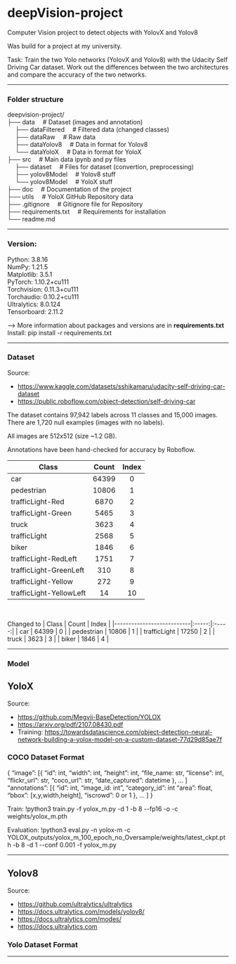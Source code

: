# deepVision-project
Computer Vision project to detect objects with YolovX and Yolov8

Was build for a project at my university.

Task:
Train the two Yolo networks (YolovX and Yolov8) with the Udacity Self Driving Car dataset. Work out the differences between the two architectures and compare the accuracy of the two networks.

------------------------------------------------------------------------------------------
### Folder structure
deepvision-project/  
├── data                    &emsp;# Dataset (images and annotation)  
&emsp; ├── dataFiltered     &emsp;# Filtered data (changed classes)  
&emsp; ├── dataRaw          &emsp;# Raw data  
&emsp; ├── dataYolov8       &emsp;# Data in format for Yolov8  
&emsp; └── dataYoloX        &emsp;# Data in format for YoloX  
├── src                     &emsp;# Main data ipynb and py files  
&emsp; ├── dataset          &emsp;# Files for dataset (convertion, preprocessing)  
&emsp; ├── yolov8Model      &emsp;# Yolov8 stuff  
&emsp; └── yolov8Model      &emsp;# YoloX stuff  
├── doc                     &emsp;# Documentation of the project  
├── utils                   &emsp;# YoloX GitHub Repository data  
├── .gitignore              &emsp;# Gitignore file for Repository  
├── requirements.txt        &emsp;# Requirements for installation  
└── readme.md<br>


------------------------------------------------------------------------------------------
### Version:

Python: 3.8.16  
NumPy: 1.21.5  
Matplotlib: 3.5.1  
PyTorch: 1.10.2+cu111  
Torchvision: 0.11.3+cu111  
Torchaudio: 0.10.2+cu111  
Ultralytics: 8.0.124  
Tensorboard: 2.11.2  

--> More information about packages and versions are in **requirements.txt**  
Install: pip install -r requirements.txt


------------------------------------------------------------------------------------------
### Dataset
Source: 
- https://www.kaggle.com/datasets/sshikamaru/udacity-self-driving-car-dataset
- https://public.roboflow.com/object-detection/self-driving-car

The dataset contains 97,942 labels across 11 classes and 15,000 images. There are 1,720 null examples (images with no labels).

All images are 512x512 (size ~1.2 GB).

Annotations have been hand-checked for accuracy by Roboflow.


| Class                     | Count | Index |
|---------------------------|:-----:|:-----:|
| car                       | 64399 |  0    |
| pedestrian                | 10806 |  1    |
| trafficLight-Red          |  6870 |  2    |
| trafficLight-Green        |  5465 |  3    |
| truck                     |  3623 |  4    |
| trafficLight              |  2568 |  5    |
| biker                     |  1846 |  6    |
| trafficLight-RedLeft      |  1751 |  7    |
| trafficLight-GreenLeft    |  310  |  8    |
| trafficLight-Yellow       |  272  |  9    |
| trafficLight-YellowLeft   |  14   |  10   |
<br>

Changed to
| Class                     | Count | Index |
|---------------------------|:-----:|:-----:|
| car                       | 64399 |  0    |
| pedestrian                | 10806 |  1    |
| trafficLight              | 17250 |  2    |
| truck                     |  3623 |  3    |
| biker                     |  1846 |  4    |


------------------------------------------------------------------------------------------
### Model
## YoloX
Source:
- https://github.com/Megvii-BaseDetection/YOLOX
- https://arxiv.org/pdf/2107.08430.pdf
- Training: https://towardsdatascience.com/object-detection-neural-network-building-a-yolox-model-on-a-custom-dataset-77d29d85ae7f


### COCO Dataset Format
{
    “image”: [{
        “id”: int,
        “width”: int,
        “height”: int,
        “file_name: str,
        “license”: int,
        “flickr_url”: str,
        “coco_url”: str,
        “date_captured”: datetime
    },
    ... ]
    “annotations”: [{
        “id”: int,
        “image_id: int”,
        “category_id”: int
        “area”: float,
        “bbox”: [x,y,width,height],
        “iscrowd”: 0 or 1
    },
    ... ]
}


Train:
!python3 train.py -f yolox_m.py -d 1 -b 8 --fp16 -o -c weights/yolox_m.pth


Evaluation:
!python3 eval.py -n yolox-m -c YOLOX_outputs/yolox_m_100_epoch_no_Oversample/weights/latest_ckpt.pth -b 8 -d 1 --conf 0.001 -f yolox_m.py





------------------------------------------------------------------------------------------
## Yolov8
Source:
- https://github.com/ultralytics/ultralytics
- https://docs.ultralytics.com/models/yolov8/
- https://docs.ultralytics.com/modes/
- https://docs.ultralytics.com


### Yolo Dataset Format


------------------------------------------------------------------------------------------
